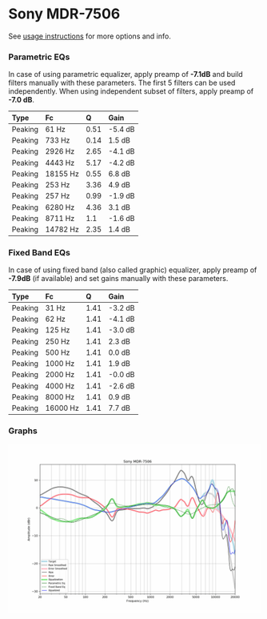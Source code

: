 # Sony MDR-7506
See [usage instructions](https://github.com/jaakkopasanen/AutoEq#usage) for more options and info.

### Parametric EQs
In case of using parametric equalizer, apply preamp of **-7.1dB** and build filters manually
with these parameters. The first 5 filters can be used independently.
When using independent subset of filters, apply preamp of **-7.0 dB**.

| Type    | Fc       |    Q | Gain    |
|:--------|:---------|:-----|:--------|
| Peaking | 61 Hz    | 0.51 | -5.4 dB |
| Peaking | 733 Hz   | 0.14 | 1.5 dB  |
| Peaking | 2926 Hz  | 2.65 | -4.1 dB |
| Peaking | 4443 Hz  | 5.17 | -4.2 dB |
| Peaking | 18155 Hz | 0.55 | 6.8 dB  |
| Peaking | 253 Hz   | 3.36 | 4.9 dB  |
| Peaking | 257 Hz   | 0.99 | -1.9 dB |
| Peaking | 6280 Hz  | 4.36 | 3.1 dB  |
| Peaking | 8711 Hz  | 1.1  | -1.6 dB |
| Peaking | 14782 Hz | 2.35 | 1.4 dB  |

### Fixed Band EQs
In case of using fixed band (also called graphic) equalizer, apply preamp of **-7.9dB**
(if available) and set gains manually with these parameters.

| Type    | Fc       |    Q | Gain    |
|:--------|:---------|:-----|:--------|
| Peaking | 31 Hz    | 1.41 | -3.2 dB |
| Peaking | 62 Hz    | 1.41 | -4.1 dB |
| Peaking | 125 Hz   | 1.41 | -3.0 dB |
| Peaking | 250 Hz   | 1.41 | 2.3 dB  |
| Peaking | 500 Hz   | 1.41 | 0.0 dB  |
| Peaking | 1000 Hz  | 1.41 | 1.9 dB  |
| Peaking | 2000 Hz  | 1.41 | -0.0 dB |
| Peaking | 4000 Hz  | 1.41 | -2.6 dB |
| Peaking | 8000 Hz  | 1.41 | 0.9 dB  |
| Peaking | 16000 Hz | 1.41 | 7.7 dB  |

### Graphs
![](./Sony%20MDR-7506.png)